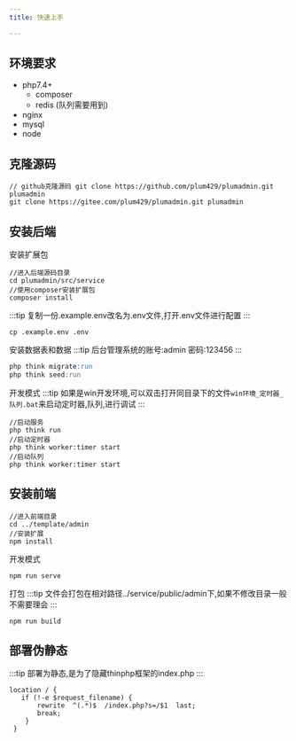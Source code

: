 ```yaml
---
title: 快速上手

---
```


## 环境要求
* php7.4+
  * composer
  * redis (队列需要用到)
* nginx
* mysql
* node

## 克隆源码
```git
// github克隆源码 git clone https://github.com/plum429/plumadmin.git plumadmin
git clone https://gitee.com/plum429/plumadmin.git plumadmin
```

## 安装后端
安装扩展包
```shell
//进入后端源码目录
cd plumadmin/src/service
//使用composer安装扩展包
composer install
```

:::tip
复制一份.example.env改名为.env文件,打开.env文件进行配置
:::
```shell
cp .example.env .env
```

安装数据表和数据
:::tip
后台管理系统的账号:admin 密码:123456
:::
```sql
php think migrate:run
php think seed:run
```

开发模式
:::tip
如果是win开发环境,可以双击打开同目录下的文件`win环境_定时器_队列.bat`来启动定时器,队列,进行调试
:::
```shell
//启动服务
php think run
//启动定时器
php think worker:timer start
//启动队列
php think worker:timer start
```

## 安装前端
```shell
//进入前端目录
cd ../template/admin
//安装扩展
npm install
```
开发模式
```shell
npm run serve
```
打包
:::tip
文件会打包在相对路径../service/public/admin下,如果不修改目录一般不需要理会
:::
```shell
npm run build
```

## 部署伪静态
:::tip
部署为静态,是为了隐藏thinphp框架的index.php
:::
```nginx
location / { 
   if (!-e $request_filename) {
       rewrite  ^(.*)$  /index.php?s=/$1  last;
       break;
    }
 }
```
